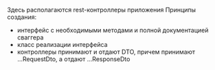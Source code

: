 Здесь располагаются rest-контроллеры приложения
Принципы создания:
 - интерфейс с необходимыми методами и полной документацией сваггера
 - класс реализации интерфейса
 - контроллеры принимают и отдают DTO, причем принимают ...RequestDto, а отдают ...ResponseDto